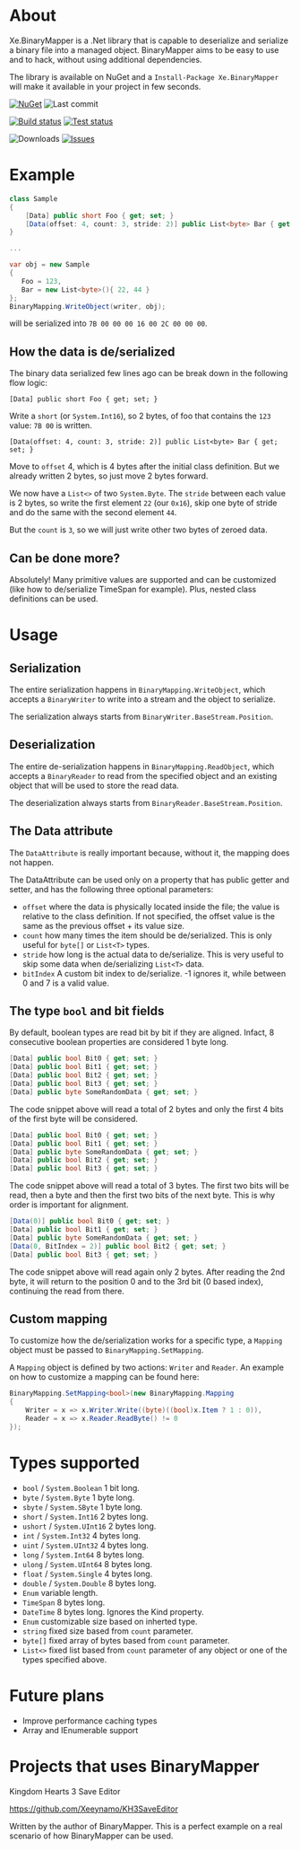 

# About

Xe.BinaryMapper is a .Net library that is capable to deserialize and serialize a binary file into a managed object. BinaryMapper aims to be easy to use and to hack, without using additional dependencies.

The library is available on NuGet and a `Install-Package Xe.BinaryMapper` will make it available in your project in few seconds.

[![NuGet](https://img.shields.io/nuget/v/Xe.BinaryMapper.svg?style=flat-square&logo=nuget)](https://www.nuget.org/packages/Xe.BinaryMapper/)
![Last commit](https://img.shields.io/github/last-commit/xeeynamo/xe.binarymapper.svg?style=flat-square)

[![Build status](https://img.shields.io/appveyor/ci/xeeynamo/xe-binarymapper/master.svg?style=flat-square&logo=appveyor)](https://ci.appveyor.com/project/xeeynamo/xe-binarymapper/branch/master)
[![Test status](https://img.shields.io/appveyor/tests/xeeynamo/xe-binarymapper.svg?compact_message&style=flat-square&logo=appveyor)](https://ci.appveyor.com/project/xeeynamo/xe-binarymapper/branch/master/tests)

![Downloads](https://img.shields.io/nuget/dt/xe.binarymapper.svg?style=flat-square)
[![Issues](https://img.shields.io/github/issues/xeeynamo/xe.binarymapper.svg?style=flat-square)](https://github.com/xeeynamo/xe.binarymapper/issues)

# Example

 ```csharp
 class Sample
 {
     [Data] public short Foo { get; set; }
     [Data(offset: 4, count: 3, stride: 2)] public List<byte> Bar { get; set; }
 }

 ...

var obj = new Sample
{
    Foo = 123,
    Bar = new List<byte>(){ 22, 44 }
};
BinaryMapping.WriteObject(writer, obj);
```
will be serialized into `7B 00 00 00 16 00 2C 00 00 00`.

## How the data is de/serialized
The binary data serialized few lines ago can be break down in the following flow logic:

`[Data] public short Foo { get; set; }`

Write a `short` (or `System.Int16`), so 2 bytes, of foo that contains the `123` value: `7B 00` is written.

`[Data(offset: 4, count: 3, stride: 2)] public List<byte> Bar { get; set; }`

Move to `offset` 4, which is 4 bytes after the initial class definition. But we already written 2 bytes, so just move 2 bytes forward.

We now have a `List<>` of two `System.Byte`. The `stride` between each value is 2 bytes, so write the first element `22` (our `0x16`), skip one byte of stride and do the same with the second element `44`.

But the `count` is `3`, so we will just write other two bytes of zeroed data.

## Can be done more?

Absolutely! Many primitive values are supported and can be customized (like how to de/serialize TimeSpan for example). Plus, nested class definitions can be used.

# Usage

## Serialization

The entire serialization happens in `BinaryMapping.WriteObject`, which accepts a `BinaryWriter` to write into a stream and the object to serialize.

The serialization always starts from `BinaryWriter.BaseStream.Position`.

## Deserialization

The entire de-serialization happens in `BinaryMapping.ReadObject`, which accepts a `BinaryReader` to read from the specified object and an existing object that will be used to store the read data.

The deserialization always starts from `BinaryReader.BaseStream.Position`.

## The Data attribute

The `DataAttribute` is really important because, without it, the mapping does not happen.

The DataAttribute can be used only on a property that has public getter and setter, and has the following three optional parameters:

* `offset` where the data is physically located inside the file; the value is relative to the class definition. If not specified, the offset value is the same as the previous offset + its value size.
* `count` how many times the item should be de/serialized. This is only useful for `byte[]` or `List<T>` types.
* `stride` how long is the actual data to de/serialize. This is very useful to skip some data when de/serializing `List<T>` data.
* `bitIndex` A custom bit index to de/serialize. -1 ignores it, while between 0 and 7 is a valid value.

## The type `bool` and bit fields

By default, boolean types are read bit by bit if they are aligned. Infact, 8 consecutive boolean properties are considered 1 byte long.

```csharp
[Data] public bool Bit0 { get; set; }
[Data] public bool Bit1 { get; set; }
[Data] public bool Bit2 { get; set; }
[Data] public bool Bit3 { get; set; }
[Data] public byte SomeRandomData { get; set; }
```

The code snippet above will read a total of 2 bytes and only the first 4 bits of the first byte will be considered.

```csharp
[Data] public bool Bit0 { get; set; }
[Data] public bool Bit1 { get; set; }
[Data] public byte SomeRandomData { get; set; }
[Data] public bool Bit2 { get; set; }
[Data] public bool Bit3 { get; set; }
```

The code snippet above will read a total of 3 bytes. The first two bits will be read, then a byte and then the first two bits of the next byte. This is why order is important for alignment.

```csharp
[Data(0)] public bool Bit0 { get; set; }
[Data] public bool Bit1 { get; set; }
[Data] public byte SomeRandomData { get; set; }
[Data(0, BitIndex = 2)] public bool Bit2 { get; set; }
[Data] public bool Bit3 { get; set; }
```

The code snippet above will read again only 2 bytes. After reading the 2nd byte, it will return to the position 0 and to the 3rd bit (0 based index), continuing the read from there.

## Custom mapping

To customize how the de/serialization works for a specific type, a `Mapping` object must be passed to `BinaryMapping.SetMapping`.

A `Mapping` object is defined by two actions: `Writer` and `Reader`. An example on how to customize a mapping can be found here:

```csharp
BinaryMapping.SetMapping<bool>(new BinaryMapping.Mapping
{
    Writer = x => x.Writer.Write((byte)((bool)x.Item ? 1 : 0)),
    Reader = x => x.Reader.ReadByte() != 0
});
```

# Types supported

* `bool` / `System.Boolean` 1 bit long.
* `byte` / `System.Byte` 1 byte long.
* `sbyte` / `System.SByte` 1 byte long.
* `short` / `System.Int16` 2 bytes long.
* `ushort` / `System.UInt16` 2 bytes long.
* `int` / `System.Int32` 4 bytes long.
* `uint` / `System.UInt32` 4 bytes long.
* `long` / `System.Int64` 8 bytes long.
* `ulong` / `System.UInt64` 8 bytes long.
* `float` / `System.Single` 4 bytes long.
* `double` / `System.Double` 8 bytes long.
* `Enum` variable length.
* `TimeSpan` 8 bytes long.
* `DateTime` 8 bytes long. Ignores the Kind property.
* `Enum` customizable size based on inherted type.
* `string` fixed size based from `count` parameter.
* `byte[]` fixed array of bytes based from `count` parameter.
* `List<>` fixed list based from `count` parameter of any object or one of the types specified above.

# Future plans

* Improve performance caching types
* Array and IEnumerable support

# Projects that uses BinaryMapper

Kingdom Hearts 3 Save Editor

https://github.com/Xeeynamo/KH3SaveEditor

Written by the author of BinaryMapper. This is a perfect example on a real scenario of how BinaryMapper can be used.